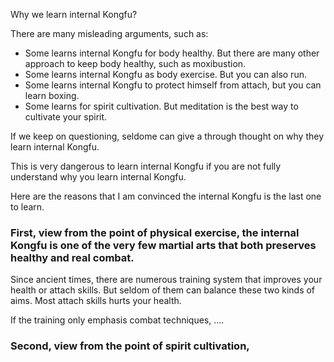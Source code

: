 
Why we learn internal Kongfu? 

There are many misleading arguments, such as:
- Some learns internal Kongfu for body healthy. But there are many other approach to keep body healthy, such as moxibustion.
- Some learns internal Kongfu as body exercise. But you can also run.
- Some learns internal Kongfu to protect himself from attach, but you can learn boxing.
- Some learns for spirit cultivation. But meditation is the best way to cultivate your spirit. 

If we keep on questioning, seldome can give a through thought on why they learn internal Kongfu.

This is very dangerous to learn internal Kongfu if you are not fully understand why you learn internal Kongfu.

Here are the reasons that I am convinced the internal Kongfu is the last one to learn. 

### First, view from the point of physical exercise, the internal Kongfu is one of the very few martial arts that both preserves healthy and real combat.

Since ancient times, there are numerous training system that improves your health or attach skills. But seldom of them can balance these two kinds of aims. Most attach skills hurts your health. 


If the training only emphasis combat techniques, ....

### Second, view from the point of spirit cultivation, 


